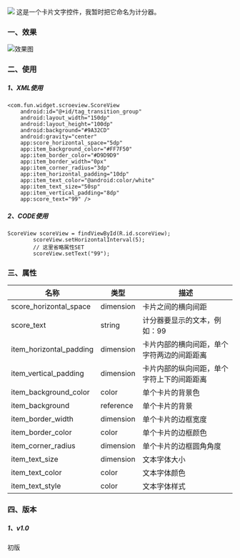 [![](https://jitpack.io/v/AdminFun/ScoreView.svg)](https://jitpack.io/#AdminFun/ScoreView)
这是一个卡片文字控件，我暂时把它命名为计分器。

### 一、效果
![效果图](http://projectdoc.epetbar.com/Public/Uploads/2019-01-29/5c50185d8b9d3.png "效果图")

### 二、使用

##### 1、XML使用
```
<com.fun.widget.scroeview.ScoreView
    android:id="@+id/tag_transition_group"
    android:layout_width="150dp"
    android:layout_height="100dp"
    android:background="#9A32CD"
    android:gravity="center"
    app:score_horizontal_space="5dp"
    app:item_background_color="#FF7F50"
    app:item_border_color="#D9D9D9"
    app:item_border_width="0px"
    app:item_corner_radius="3dp"
    app:item_horizontal_padding="10dp"
    app:item_text_color="@android:color/white"
    app:item_text_size="50sp"
    app:item_vertical_padding="8dp"
    app:score_text="99" />
```

##### 2、CODE使用
```
ScoreView scoreView = findViewById(R.id.scoreView);
        scoreView.setHorizontalInterval(5);
        // 这里省略属性SET
        scoreView.setText("99");
```



### 三、属性
|名称   |类型   |描述   |
| ------------ | ------------ | ------------ |
|score_horizontal_space   |dimension   |卡片之间的横向间距   |
|score_text   |string   |计分器要显示的文本，例如：99   |
|item_horizontal_padding   |dimension   |卡片内部的横向间距，单个字符两边的间距距离   |
|item_vertical_padding   |dimension   |卡片内部的纵向间距，单个字符上下的间距距离   |
|item_background_color   |color   |单个卡片的背景色   |
|item_background   |reference   |单个卡片的背景   |
|item_border_width   |dimension   |单个卡片的边框宽度   |
|item_border_color   |color   |单个卡片的边框颜色   |
|item_corner_radius   |dimension   |单个卡片的边框圆角角度   |
|item_text_size   |dimension   |文本字体大小   |
|item_text_color   |color   |文本字体颜色   |
|item_text_style   |color   |文本字体样式   |

### 四、版本
##### 1、v1.0
初版